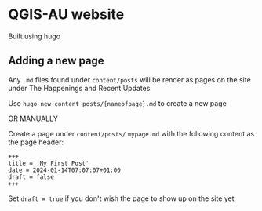 # QGIS-AU website

Built using hugo


## Adding a new page

Any `.md` files found under `content/posts` will be render as pages on the site under The Happenings and Recent Updates

Use `hugo new content posts/{nameofpage}.md` to create a new page

OR MANUALLY

Create a page under `content/posts/` `mypage.md` with the following content as the page header:

```
+++
title = 'My First Post'
date = 2024-01-14T07:07:07+01:00
draft = false
+++
```

Set `draft = true` if you don't wish the page to show up on the site yet

